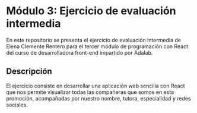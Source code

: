 # Módulo 3: Ejercicio de evaluación intermedia 

En este repositorio se presenta el ejercicio de evaluación intermedia de Elena Clemente Rentero para el tercer módulo de programación con React del curso de desarrolladora front-end impartido por Adalab. 

## Descripción 

El ejercicio consiste en desarrollar una aplicación web sencilla con React que nos permite visualizar todas las compañeras que somos en esta promoción, acompañadas por nuestro nombre, tutora, especialidad y redes sociales.
